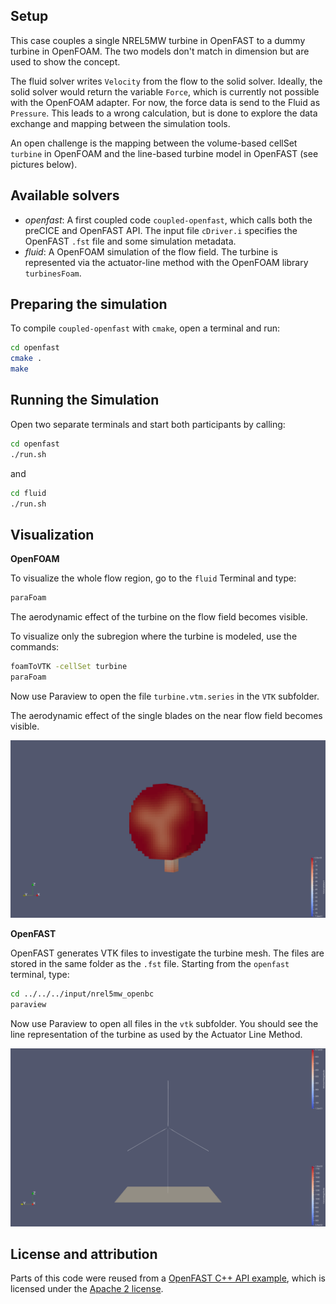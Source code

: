## Setup

This case couples a single NREL5MW turbine in OpenFAST to a dummy turbine in OpenFOAM. The two models don't match in dimension but are used to show the concept.

The fluid solver writes `Velocity` from the flow to the solid solver. Ideally, the solid solver would return the variable `Force`, which is currently not possible with the OpenFOAM adapter. For now, the force data is send to the Fluid as `Pressure`. This leads to a wrong calculation, but is done to explore the data exchange and mapping between the simulation tools.

An open challenge is the mapping between the volume-based cellSet `turbine` in OpenFOAM and the line-based turbine model in OpenFAST (see pictures below).

## Available solvers

- *openfast*: A first coupled code `coupled-openfast`, which calls both the preCICE and OpenFAST API. The input file `cDriver.i` specifies the OpenFAST `.fst` file and some simulation metadata.
- *fluid*: A OpenFOAM simulation of the flow field. The turbine is represented via the actuator-line method with the OpenFOAM library `turbinesFoam`.

## Preparing the simulation

To compile `coupled-openfast` with `cmake`, open a terminal and run:

```bash
cd openfast
cmake .
make
```

## Running the Simulation

Open two separate terminals and start both participants by calling:

```bash
cd openfast
./run.sh
```

and

```bash
cd fluid
./run.sh
```

## Visualization

**OpenFOAM**

To visualize the whole flow region, go to the `fluid` Terminal and type:

```bash
paraFoam
```

The aerodynamic effect of the turbine on the flow field becomes visible.

To visualize only the subregion where the turbine is modeled, use the commands:

```bash
foamToVTK -cellSet turbine
paraFoam
```

Now use Paraview to open the file `turbine.vtm.series` in the `VTK` subfolder. 

The aerodynamic effect of the single blades on the near flow field becomes visible.

![OpenFOAM Turbine mesh with force data](images/openfoam-turbine-mesh.png)

**OpenFAST**

OpenFAST generates VTK files to investigate the turbine mesh. The files are stored in the same folder as the `.fst` file. Starting from the `openfast` terminal, type:

```bash
cd ../../../input/nrel5mw_openbc
paraview
```

Now use Paraview to open all files in the `vtk` subfolder. You should see the line representation of the turbine as used by the Actuator Line Method.

![OpenFAST Turbine mesh](images/openfast-turbine-mesh.png)

## License and attribution

Parts of this code were reused from a [OpenFAST C++ API example](https://github.com/OpenFAST/openfast/tree/v3.5.0/glue-codes/openfast-cpp/src/FAST_Prog.cpp), which is licensed under the [Apache 2 license](https://github.com/LeonardWilleke/openfast-adapter/thirdparty/LICENSE.txt).
